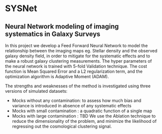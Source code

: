 # SYSNet
## Neural Network modeling of imaging systematics in Galaxy Surveys

In this project we develop a Feed Forward Neural Network to model the relationship between the imaging maps eg. Stellar density and the observed galaxy density field, in order to mitigate for the systematic effects and to make a robust galaxy clustering measurements. The hyper parameters of the neural network is trained with 5-fold Validation technique. The cost function is Mean Squared Error and a L2 regularization term, and the optimization algorithm is Adaptive Moment (ADAM).

The strengths and weaknesses of the method is investigated using three versions of simulated datasets:
* Mocks without any contamination: to assess how much bias and variance is introduced in absence of any systematic effects
* Mocks with small contamination : a quadratic function of a single map
* Mocks with large contamination : TBD
We use the Ablation technique to reduce the dimensionality of the problem, and minimize the likelihood of regressing out the cosmological clustering signal.
